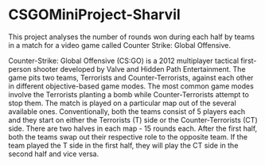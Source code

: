 # CSGOMiniProject-Sharvil
This project analyses the number of rounds won during each half by teams in a match for a video game called Counter Strike: Global Offensive.

Counter-Strike: Global Offensive (CS:GO) is a 2012 multiplayer tactical first-person shooter developed by Valve and Hidden Path Entertainment. The game pits two teams, Terrorists and Counter-Terrorists, against each other in different objective-based game modes. The most common game modes involve the Terrorists planting a bomb while Counter-Terrorists attempt to stop them. The match is played on a particular map out of the several available ones. Conventionally, both the teams consist of 5 players each and they start on either the Terrorists (T) side or the Counter-Terrorists (CT) side. There are two halves in each map - 15 rounds each. After the first half, both the teams swap out their respective role to the opposite team. If the team played the T side in the first half, they will play the CT side in the second half and vice versa.
